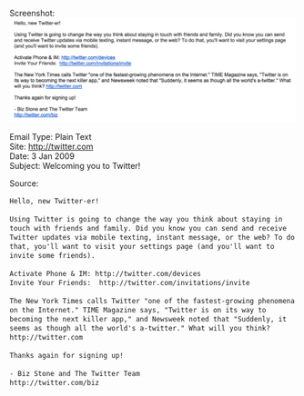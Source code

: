 Screenshot:  
![Twitter](img/twitter.png)  

Email Type: Plain Text  
Site: http://twitter.com  
Date: 3 Jan 2009  
Subject: Welcoming you to Twitter!  

Source:  
```
Hello, new Twitter-er!

Using Twitter is going to change the way you think about staying in touch with friends and family. Did you know you can send and receive Twitter updates via mobile texting, instant message, or the web? To do that, you'll want to visit your settings page (and you'll want to invite some friends).

Activate Phone & IM: http://twitter.com/devices
Invite Your Friends:  http://twitter.com/invitations/invite

The New York Times calls Twitter "one of the fastest-growing phenomena on the Internet." TIME Magazine says, "Twitter is on its way to becoming the next killer app," and Newsweek noted that "Suddenly, it seems as though all the world's a-twitter." What will you think? http://twitter.com

Thanks again for signing up!

- Biz Stone and The Twitter Team
http://twitter.com/biz
```